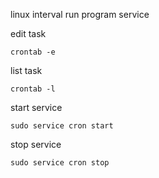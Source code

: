 linux interval run program service

edit task
```
crontab -e
```

list task
```
crontab -l
```

start service
```
sudo service cron start
```

stop service 
```
sudo service cron stop
```


